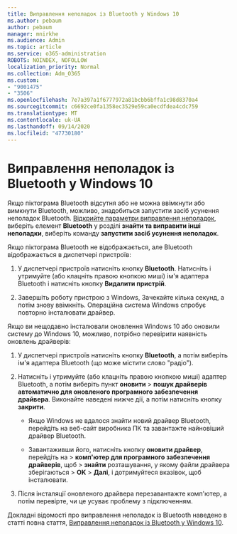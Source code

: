 ```yaml
---
title: Виправлення неполадок із Bluetooth у Windows 10
ms.author: pebaum
author: pebaum
manager: mnirkhe
ms.audience: Admin
ms.topic: article
ms.service: o365-administration
ROBOTS: NOINDEX, NOFOLLOW
localization_priority: Normal
ms.collection: Adm_O365
ms.custom:
- "9001475"
- "3506"
ms.openlocfilehash: 7e7a397a1f6777972a81bcbb6bffa1c98d8370a4
ms.sourcegitcommit: c6692ce0fa1358ec3529e59ca0ecdfdea4cdc759
ms.translationtype: MT
ms.contentlocale: uk-UA
ms.lasthandoff: 09/14/2020
ms.locfileid: "47730180"
---
```

# <a name="fix-bluetooth-problems-in-windows-10"></a>Виправлення неполадок із Bluetooth у Windows 10

Якщо піктограма Bluetooth відсутня або не можна ввімкнути або вимкнути Bluetooth, можливо, знадобиться запустити засіб усунення неполадок Bluetooth. [Відкрийте параметри виправлення неполадок](ms-settings:troubleshoot), виберіть елемент **Bluetooth** у розділі **знайти та виправити інші неполадки**, виберіть команду **запустити засіб усунення неполадок**.

Якщо піктограма Bluetooth не відображається, але Bluetooth відображається в диспетчері пристроїв:

1. У диспетчері пристроїв натисніть кнопку **Bluetooth**. Натисніть і утримуйте (або клацніть правою кнопкою миші) ім'я адаптера Bluetooth і натисніть кнопку **Видалити пристрій**.

2. Завершіть роботу пристрою з Windows, Зачекайте кілька секунд, а потім знову ввімкніть. Операційна система Windows спробує повторно інсталювати драйвер.

Якщо ви нещодавно інсталювали оновлення Windows 10 або оновили систему до Windows 10, можливо, потрібно перевірити наявність оновлень драйверів:

1. У диспетчері пристроїв натисніть кнопку **Bluetooth**, а потім виберіть ім'я адаптера Bluetooth (що може містити слово "радіо").

2. Натисніть і утримуйте (або клацніть правою кнопкою миші) адаптер Bluetooth, а потім виберіть пункт **оновити**  >  **пошук драйверів автоматично для оновленого програмного забезпечення драйвера**. Виконайте наведені нижче дії, а потім натисніть кнопку **закрити**.

      - Якщо Windows не вдалося знайти новий драйвер Bluetooth, перейдіть на веб-сайт виробника ПК та завантажте найновіший драйвер Bluetooth.

    - Завантаживши його, натисніть кнопку **оновити драйвер**, перейдіть на  >  **комп'ютер для програмного забезпечення драйверів**, щоб  >  **знайти** розташування, у якому файли драйвера зберігаються > **OK**  >  **Далі**, і дотримуйтеся вказівок, щоб інсталювати.

3. Після інсталяції оновленого драйвера перезавантажте комп'ютер, а потім перевірте, чи це усуває проблему з підключенням.

Докладні відомості про виправлення неполадок із Bluetooth наведено в статті повна стаття, [Виправлення неполадок із Bluetooth у Windows 10](https://support.microsoft.com/help/14169/windows-10-fix-bluetooth-problems).
